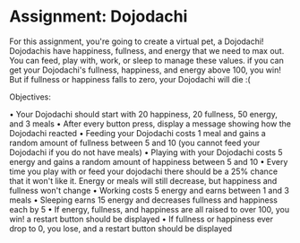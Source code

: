 # Assignment: Dojodachi
For this assignment, you're going to create a virtual pet, a Dojodachi! Dojodachis have happiness, fullness, and energy that we need to max out. You can feed, play with, work, or sleep to manage these values. if you can get your Dojodachi's fullness, happiness, and energy above 100, you win! But if fullness or happiness falls to zero, your Dojodachi will die :(

Objectives:

• Your Dojodachi should start with 20 happiness, 20 fullness, 50 energy, and 3 meals
• After every button press, display a message showing how the Dojodachi reacted
• Feeding your Dojodachi costs 1 meal and gains a random amount of fullness between 5 and 10 (you cannot feed your Dojodachi if you do not have meals)
• Playing with your Dojodachi costs 5 energy and gains a random amount of happiness between 5 and 10
• Every time you play with or feed your dojodachi there should be a 25% chance that it won't like it. Energy or meals will still decrease, but happiness and fullness won't change
• Working costs 5 energy and earns between 1 and 3 meals
• Sleeping earns 15 energy and decreases fullness and happiness each by 5
• If energy, fullness, and happiness are all raised to over 100, you win! a restart button should be displayed
• If fullness or happiness ever drop to 0, you lose, and a restart button should be displayed